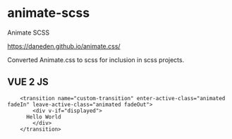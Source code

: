 # animate-scss
Animate SCSS

https://daneden.github.io/animate.css/

Converted Animate.css to scss for inclusion in scss projects.

## VUE 2 JS

```vue
	<transition name="custom-transition" enter-active-class="animated fadeIn" leave-active-class="animated fadeOut">
		<div v-if="displayed">
      Hello World
		</div>
	</transition>
```
